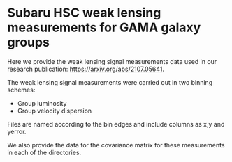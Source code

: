 # Subaru HSC weak lensing measurements for GAMA galaxy groups

Here we provide the weak lensing signal measurements data used in our research publication: https://arxiv.org/abs/2107.05641.

The weak lensing signal measurements were carried out in two binning schemes:
- Group luminosity
- Group velocity dispersion

Files are named according to the bin edges and include columns as x,y and yerror.

We also provide the data for the covariance matrix for these measurements in each of the directories.
